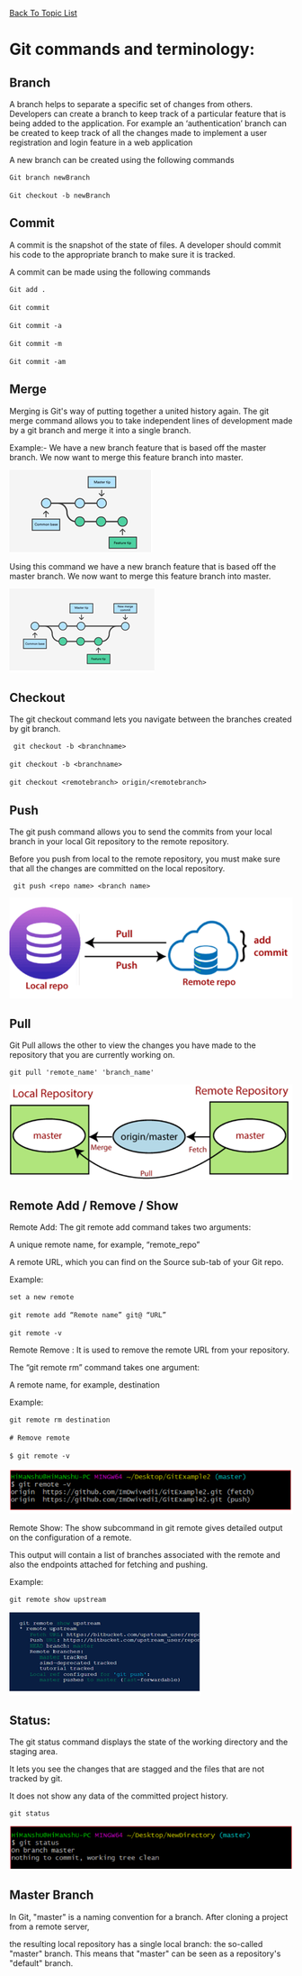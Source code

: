 [Back To Topic List](README.md)

# Git commands and terminology:

## Branch
A branch helps to separate a specific set of changes from others. Developers can create a branch to keep track of a particular feature that is being added to the application. For example an ‘authentication’ branch can be created to keep track of all the changes made to implement a user registration and login feature in a web application

A new branch can be created using the following commands

```
Git branch newBranch

Git checkout -b newBranch
```

## Commit
A commit is the snapshot of the state of files. A developer should commit his code to the appropriate branch to make sure it is tracked. 
		
A commit can be made using the following commands

```
Git add .

Git commit

Git commit -a

Git commit -m

Git commit -am
```

## Merge
Merging  is Git's way of putting together a united history again. The git merge command allows you to take independent lines of development made by a git branch and merge it into a single branch.	

Example:- 
We have a new branch feature that is based off the master branch. We now want to merge this feature branch into master.

![](Images/img1.png)

Using this command we have a new branch feature that is based off the master branch. We now want to merge this feature branch into master.

![](Images/IMG2.png)

## Checkout

The git checkout command lets you navigate between the branches created by git branch. 

```	
 git checkout -b <branchname>  

git checkout -b <branchname>  

git checkout <remotebranch> origin/<remotebranch> 
```

## Push

The git push command allows you to send the commits from your local branch in your local Git repository to the remote repository.

Before you push from local to the remote repository, you must make sure that all the changes are committed on the local repository.

```
 git push <repo name> <branch name>
```
![](Images/PUSH.PNG)

## Pull

Git Pull allows the other to view the changes you have made to the repository that you are currently working on. 

```
git pull 'remote_name' 'branch_name'
```
![](Images/PULL.PNG)

## Remote Add / Remove / Show
 
Remote Add:  The git remote add command takes two arguments:

A unique remote name, for example, “remote_repo”

A remote URL, which you can find on the Source sub-tab of your Git repo.

Example: 

```
set a new remote

git remote add “Remote name” git@ “URL”

git remote -v
```

Remote Remove : It is used to remove the remote URL from your repository.

The “git remote rm” command takes one argument:

A remote name, for example, destination

Example: 
```
git remote rm destination

# Remove remote	

$ git remote -v
```
![](Images/REMOTE%20REMOVE.png)

Remote Show: The show subcommand in git remote  gives detailed output on the configuration of a remote. 

This output will contain a list of branches associated with the remote and also the endpoints attached for fetching and pushing.

Example:

```
git remote show upstream
```
![](Images/remoteshow.png)

## Status:   
The git status command displays the state of the working directory and the staging area. 

It lets you see the changes that are stagged and the files that are not tracked by git. 

It does not show any data of the committed project history.

```
git status
```
![](Images/statuspng.png)

## Master Branch
 
In Git, "master" is a naming convention for a branch. After cloning a project from a remote server,

the resulting local repository has a single local branch: the so-called "master" branch. This means that "master" can be seen as a repository's "default" branch.
